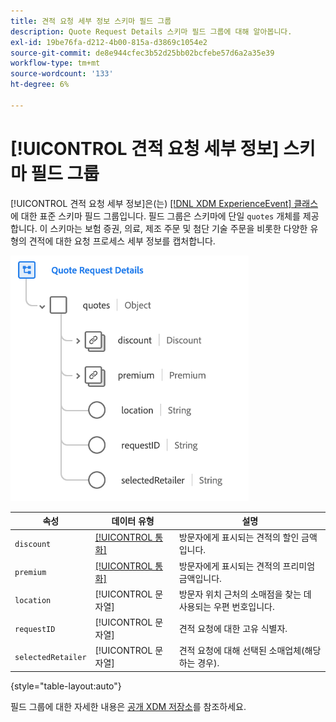 ```yaml
---
title: 견적 요청 세부 정보 스키마 필드 그룹
description: Quote Request Details 스키마 필드 그룹에 대해 알아봅니다.
exl-id: 19be76fa-d212-4b00-815a-d3869c1054e2
source-git-commit: de8e944cfec3b52d25bb02bcfebe57d6a2a35e39
workflow-type: tm+mt
source-wordcount: '133'
ht-degree: 6%

---
```


# [!UICONTROL 견적 요청 세부 정보] 스키마 필드 그룹

[!UICONTROL 견적 요청 세부 정보]은(는) [[!DNL XDM ExperienceEvent] 클래스](../../classes/experienceevent.md)에 대한 표준 스키마 필드 그룹입니다. 필드 그룹은 스키마에 단일 `quotes` 개체를 제공합니다. 이 스키마는 보험 증권, 의료, 제조 주문 및 첨단 기술 주문을 비롯한 다양한 유형의 견적에 대한 요청 프로세스 세부 정보를 캡처합니다.

![](../../images/field-groups/quote-request-details.png)

| 속성 | 데이터 유형 | 설명 |
| --- | --- | --- |
| `discount` | [[!UICONTROL 통화]](../../data-types/currency.md) | 방문자에게 표시되는 견적의 할인 금액입니다. |
| `premium` | [[!UICONTROL 통화]](../../data-types/currency.md) | 방문자에게 표시되는 견적의 프리미엄 금액입니다. |
| `location` | [!UICONTROL 문자열] | 방문자 위치 근처의 소매점을 찾는 데 사용되는 우편 번호입니다. |
| `requestID` | [!UICONTROL 문자열] | 견적 요청에 대한 고유 식별자. |
| `selectedRetailer` | [!UICONTROL 문자열] | 견적 요청에 대해 선택된 소매업체(해당하는 경우). |

{style="table-layout:auto"}

필드 그룹에 대한 자세한 내용은 [공개 XDM 저장소](https://github.com/adobe/xdm/blob/master/docs/reference/fieldgroups/experience-event/experienceevent-quote-request-details.schema.json)를 참조하세요.
